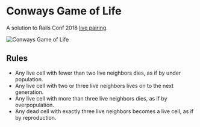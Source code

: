 # Conways Game of Life
A solution to Rails Conf 2018 [live pairing](https://www.youtube.com/watch?v=zEf6iUIkjf4).

![Conways Game of Life](https://media.giphy.com/media/YW1ydugBbyHYEAidTx/giphy.gif)

## Rules
- Any live cell with fewer than two live neighbors dies, as if by under population.
- Any live cell with two or three live neighbors lives on to the next generation.
- Any live cell with more than three live neighbors dies, as if by overpopulation.
- Any dead cell with exactly three live neighbors becomes a live cell, as if by reproduction.
